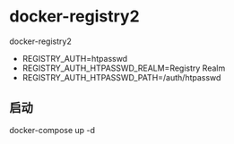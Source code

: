 # docker-registry2
docker-registry2

- REGISTRY_AUTH=htpasswd
- REGISTRY_AUTH_HTPASSWD_REALM=Registry Realm
- REGISTRY_AUTH_HTPASSWD_PATH=/auth/htpasswd

## 启动
docker-compose up -d
